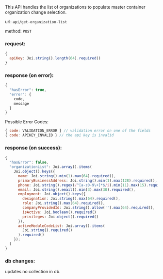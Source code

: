 This API handles the list of organizations to populate master container organization change selection.

url: `api/get-organization-list`

method: `POST`

### request: 
```js
{
  apiKey: Joi.string().length(64).required()
}
```

### response (on error):
```js
{
  "hasError": true,
  "error": {
    code,
    message
  }
}
```

Possible Error Codes:
```js
{ code: VALIDATION_ERROR } // validation error on one of the fields
{ code: APIKEY_INVALID } // the api key is invalid
```

### response (on success):
```js
{
  "hasError": false,
  "organizationList": Joi.array().items(
    Joi.object().keys({
      name: Joi.string().min(1).max(64).required(),
      primaryBusinessAddress: Joi.string().min(1).max(128).required(),
      phone: Joi.string().regex(/^[a-z0-9\+]*$/i).min(11).max(15).required(),
      email: Joi.string().email().min(3).max(30).required(),
      employment: Joi.object().keys({ 
        designation: Joi.string().max(64).required(), 
        role: Joi.string().max(64).required(), 
        companyProvidedId: Joi.string().allow('').max(64).required(), 
        isActive: Joi.boolean().required()
        privileges: Joi.object().required()
      }),
      activeModuleCodeList: Joi.array().items(
        Joi.string().required()
      ).required()
    });
  )
}
```

### db changes:
updates no collection in db.